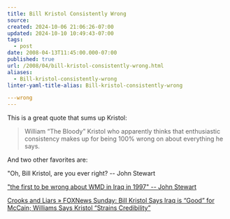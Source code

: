 ```yaml
---
title: Bill Kristol Consistently Wrong
source: 
created: 2024-10-06 21:06:26-07:00
updated: 2024-10-10 10:49:43-07:00
tags:
  - post
date: 2008-04-13T11:45:00.000-07:00
published: true
url: /2008/04/bill-kristol-consistently-wrong.html
aliases:
  - Bill-kristol-consistently-wrong
linter-yaml-title-alias: Bill-kristol-consistently-wrong

---wrong
---
```



This is a great quote that sums up Kristol:  

> William “The Bloody” Kristol who apparently thinks that enthusiastic consistency makes up for being 100% wrong on about everything he says.

And two other favorites are:  
  
"Oh, Bill Kristol, are you ever right? -- John Stewart  
  
["the first to be wrong about WMD in Iraq in 1997" -- John Stewart](http://onegoodmove.org/1gm/1gmarchive/2005/10/jon_stewart_bil.html)  
  
[Crooks and Liars » FOXNews Sunday: Bill Kristol Says Iraq is “Good” for McCain; Williams Says Kristol “Strains Credibility”](http://www.crooksandliars.com/2008/04/13/foxnews-sunday-bill-kristol-says-iraq-is-good-for-mccain-williams-says-kristol-strains-credibility/)